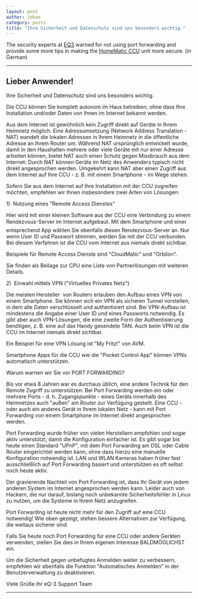 ```yaml
---
layout: post
author: Johan
category: posts
title: "Ihre Sicherheit und Datenschutz sind uns besonders wichtig."
---
```


The security experts at [EQ3](https://www.eq-3.de/produkte/homematic.html) warned for not using port forwarding and provide some more tips in making the [HomeMatic CCU](https://www.eq-3.de/produkte/homematic/zentralen-und-gateways.html) unit more secure. (in German)

---

## Lieber Anwender!

Ihre Sicherheit und Datenschutz sind uns besonders wichtig.

Die CCU können Sie komplett autonom im Haus betreiben, ohne dass Ihre Installation und/oder Daten von Ihnen im Internet bekannt werden.

Aus dem Internet ist gewöhnlich kein Zugriff direkt auf Geräte in Ihrem Heimnetz möglich. Eine Adressumsetzung (Network Address Translation - NAT) wandelt die lokalen Adressen in Ihrem Heimnetz in die öffentliche Adresse an Ihrem Router um. Während NAT ursprünglich entwickelt wurde, damit in den Haushalten mehrere oder viele Geräte mit nur einer Adresse arbeiten können, bietet NAT auch einen Schutz gegen Missbrauch aus dem Internet: Durch NAT können Geräte im Netz des Anwenders typisch nicht direkt angesprochen werden. Umgekehrt kann NAT aber einen Zugriff aus dem Internet auf Ihre CCU - z. B. mit einem Smartphone - im Wege stehen.

Sofern Sie aus dem Internet auf Ihre Installation mit der CCU zugreifen möchten, empfehlen wir Ihnen insbesondere zwei Arten von Lösungen:

1)  Nutzung eines "Remote Access Dienstes"

Hier wird mit einer kleinen Software aus der CCU eine Verbindung zu einem Rendezvous-Server im Internet aufgebaut. Mit dem Smartphone und einer entsprechend App wählen Sie ebenfalls diesen Rendezvous-Server an. Nur wenn User ID und Passwort stimmen, werden Sie mit der CCU verbunden. Bei diesem Verfahren ist die CCU vom Internet aus niemals direkt sichtbar.

Beispiele für Remote Access Dienste sind "CloudMatic" und "Orbilon".

Sie finden als Beilage zur CPU eine Liste von Partnerlösungen mit weiteren Details.

2)  Einwahl mittels VPN ("Virtuelles Privates Netz")

Die meisten Hersteller  von Routern erlauben den Aufbau eines VPN von einem Smartphone. Sie können sich ein VPN als sicheren Tunnel vorstellen, in dem alle Daten verschlüsselt und authentisiert sind. Bei VPN-Aufbau ist mindestens die Angabe einer User ID und eines Passworts notwendig. Es gibt aber auch VPN-Lösungen, die eine zweite Form der Authentisierung benötigen, z. B. eine auf das Handy gesendete TAN. Auch beim VPN ist die CCU im Internet niemals direkt sichtbar.

Ein Beispiel für eine VPN Lösung ist "My Fritz!" von AVM.

Smartphone Apps für die CCU wie die "Pocket Control App" können VPNs automatisch unterstützen.

Warum warnen wir Sie vor PORT FORWARDING?

Bis vor etwa 8 Jahren war es durchaus üblich, eine andere Technik für den Remote Zugriff zu unterstützen: Bei Port Forwarding werden ein oder mehrere Ports - d. h. Zugangspunkte - eines Geräts innerhalb des Heimnetzes auch "außen" am Router zur Verfügung gestellt. Eine CCU - oder auch ein anderes Gerät in Ihrem lokalen Netz - kann mit Port Forwarding von einem Smartphone im Internet direkt angesprochen werden.

Port Forwarding wurde früher von vielen Herstellern empfohlen und sogar aktiv unterstützt, damit die Konfiguration einfacher ist. Es gibt sogar bis heute einen Standard "UPnP", mit dem Port Forwarding am DSL oder Cable Router eingerichtet werden kann, ohne dass hierzu eine manuelle Konfiguration notwendig ist. LAN und WLAN Kameras haben früher fast ausschließlich auf Port Forwarding basiert und unterstützen es oft selbst noch heute aktiv.

Der gravierende Nachteil von Port Forwarding ist, dass Ihr Gerät von jedem anderen System im Internet angesprochen werden kann. Leider auch von Hackern, die nur darauf, bislang noch unbekannte Sicherheitsfehler in Linux zu nutzen, um die Systeme in Ihrem Netz anzugreifen.

Port Forwarding ist heute nicht mehr für den Zugriff auf eine CCU notwendig! Wie oben gezeigt, stehen bessere Alternativen zur Verfügung, die weitaus sicherer sind.

Falls Sie heute noch Port Forwarding für eine CCU oder andere Geräten verwenden, stellen Sie dies in Ihrem eigenen Interesse BALDMÖGLICHST ein.

Um die Sicherheit gegen unbefugtes Anmelden weiter zu verbessern, empfehlen wir ebenfalls die Funktion "Automatisches Anmelden" in der Benutzerverwaltung zu deaktivieren.

Viele Grüße
Ihr eQ-3 Support Team

---
